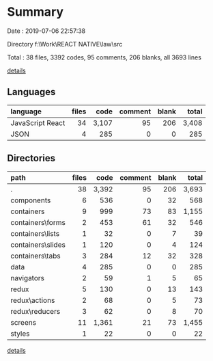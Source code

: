 # Summary

Date : 2019-07-06 22:57:38

Directory f:\Work\REACT NATIVE\law\src

Total : 38 files,  3392 codes, 95 comments, 206 blanks, all 3693 lines

[details](details.md)

## Languages
| language | files | code | comment | blank | total |
| :--- | ---: | ---: | ---: | ---: | ---: |
| JavaScript React | 34 | 3,107 | 95 | 206 | 3,408 |
| JSON | 4 | 285 | 0 | 0 | 285 |

## Directories
| path | files | code | comment | blank | total |
| :--- | ---: | ---: | ---: | ---: | ---: |
| . | 38 | 3,392 | 95 | 206 | 3,693 |
| components | 6 | 536 | 0 | 32 | 568 |
| containers | 9 | 999 | 73 | 83 | 1,155 |
| containers\forms | 2 | 453 | 61 | 32 | 546 |
| containers\lists | 1 | 32 | 0 | 7 | 39 |
| containers\slides | 1 | 120 | 0 | 4 | 124 |
| containers\tabs | 3 | 284 | 12 | 32 | 328 |
| data | 4 | 285 | 0 | 0 | 285 |
| navigators | 2 | 59 | 1 | 5 | 65 |
| redux | 5 | 130 | 0 | 13 | 143 |
| redux\actions | 2 | 68 | 0 | 5 | 73 |
| redux\reducers | 3 | 62 | 0 | 8 | 70 |
| screens | 11 | 1,361 | 21 | 73 | 1,455 |
| styles | 1 | 22 | 0 | 0 | 22 |

[details](details.md)